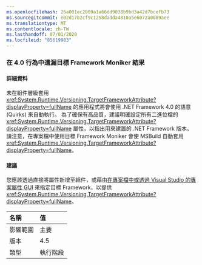 ```yaml
---
ms.openlocfilehash: 26a001ec2009a1a66dd9038b9bd3a42d7bcefb73
ms.sourcegitcommit: e02d17b2cf9c1258dadda4810a5e6072a0089aee
ms.translationtype: MT
ms.contentlocale: zh-TW
ms.lasthandoff: 07/01/2020
ms.locfileid: "85619983"
---
```

### <a name="missing-target-framework-moniker-results-in-40-behavior"></a>在 4.0 行為中遺漏目標 Framework Moniker 結果

#### <a name="details"></a>詳細資料

未在組件層級套用 <xref:System.Runtime.Versioning.TargetFrameworkAttribute?displayProperty=fullName> 的應用程式將會使用 .NET Framework 4.0 的語意 (Quirks) 來自動執行。 為了確保有高品質，建議明確設定所有二進位檔的 <xref:System.Runtime.Versioning.TargetFrameworkAttribute?displayProperty=fullName> 屬性，以指出用來建置的 .NET Framework 版本。 請注意，在專案檔中使用目標 Framework Moniker 會使 MSBuild 自動套用 <xref:System.Runtime.Versioning.TargetFrameworkAttribute?displayProperty=fullName>。

#### <a name="suggestion"></a>建議

您應該透過直接將屬性新增至組件，或藉由[在專案檔中或透過 Visual Studio 的專案屬性 GUI](https://devblogs.microsoft.com/visualstudio/visual-studio-managed-multi-targeting-part-1-concepts-target-framework-moniker-target-framework/) 來指定目標 Framework，以提供 <xref:System.Runtime.Versioning.TargetFrameworkAttribute?displayProperty=fullName>。

| 名稱    | 值       |
|:--------|:------------|
| 影響範圍   |主要|
|版本|4.5|
|類型|執行階段|
